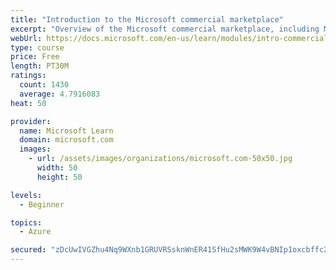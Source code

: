 ```yaml
---
title: "Introduction to the Microsoft commercial marketplace"
excerpt: "Overview of the Microsoft commercial marketplace, including Microsoft AppSource, Azure Marketplace, offer types, and Marketplace Rewards"
webUrl: https://docs.microsoft.com/en-us/learn/modules/intro-commercial-marketplace/
type: course
price: Free
length: PT30M
ratings:
  count: 1430
  average: 4.7916083
heat: 50

provider:
  name: Microsoft Learn
  domain: microsoft.com
  images:
    - url: /assets/images/organizations/microsoft.com-50x50.jpg
      width: 50
      height: 50

levels:
  - Beginner

topics:
  - Azure

secured: "zDcUwIVGZhu4Nq9WXnb1GRUVRSsknWnER41SfHu2sMWK9W4vBNIp1oxcbffc2RDozX+70WGG9MeaIXhLUei6yecIicSCnGaIisrhoZV53qBox4HI4wzM2upV89l256o7yakOB+vQrdK992Qo01NMcqhePWk7JoVIEJyMIUSSeUnjacYPBGh6LBSHSnxiiHoqSxNsLs7hh5NXGeoo8lWMhEzMLebbDG9SalefPBi8Mjj9aMH1YHJjKV6HAwDGgiTq+6RL4rVuWPaQObhvH3J/viW9IWBMI4g+LHuW1z6vIPCpdvGBuvws73uIrb6w7dZEIWxYIHlkmacgb4A6w3QS5O6+HwrNIaBio9lnX/MjzFVrCHcu51tZtfxSS3CAb26VfO1qjHRI/MkykkGZgezG6x4L8vuij3h2+C6ZD+APV/8=;4MlahNJ7lw3+TjY3U6/GjA=="
---
```


